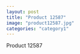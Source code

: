 ```yaml
---
layout: post
title: "Product 12587"
image: "product12587.jpg"
categories: "category1"
---
```

Product 12587
